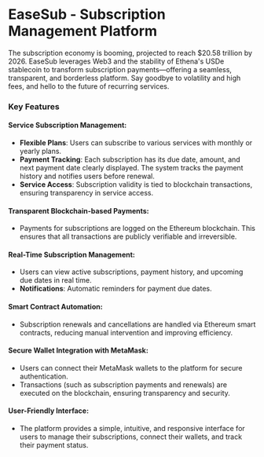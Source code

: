 # EaseSub - Subscription Management Platform

The subscription economy is booming, projected to reach $20.58 trillion by 2026. EaseSub leverages Web3 and the stability of Ethena's USDe stablecoin to transform subscription payments—offering a seamless, transparent, and borderless platform. Say goodbye to volatility and high fees, and hello to the future of recurring services.

### Key Features

#### Service Subscription Management:
- **Flexible Plans**: Users can subscribe to various services with monthly or yearly plans.
- **Payment Tracking**: Each subscription has its due date, amount, and next payment date clearly displayed. The system tracks the payment history and notifies users before renewal.
- **Service Access**: Subscription validity is tied to blockchain transactions, ensuring transparency in service access.

#### Transparent Blockchain-based Payments:
- Payments for subscriptions are logged on the Ethereum blockchain. This ensures that all transactions are publicly verifiable and irreversible.

#### Real-Time Subscription Management:
- Users can view active subscriptions, payment history, and upcoming due dates in real time.
- **Notifications**: Automatic reminders for payment due dates.

#### Smart Contract Automation:
- Subscription renewals and cancellations are handled via Ethereum smart contracts, reducing manual intervention and improving efficiency.

#### Secure Wallet Integration with MetaMask:
- Users can connect their MetaMask wallets to the platform for secure authentication.
- Transactions (such as subscription payments and renewals) are executed on the blockchain, ensuring transparency and security.

#### User-Friendly Interface:
- The platform provides a simple, intuitive, and responsive interface for users to manage their subscriptions, connect their wallets, and track their payment status.


